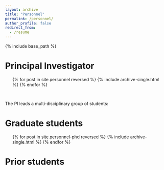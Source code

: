```yaml
---
layout: archive
title: "Personnel"
permalink: /personnel/
author_profile: false
redirect_from:
  - /resume
---
```



{% include base_path %}

# Principal Investigator
<ul>{% for post in site.personnel reversed %}
    {% include archive-single.html %}
  {% endfor %}</ul>
<br>

The PI leads a multi-disciplinary group of students:
# Graduate students
  <ul>{% for post in site.personnel-phd reversed %}
    {% include archive-single.html %}
  {% endfor %}</ul>


# Prior students
